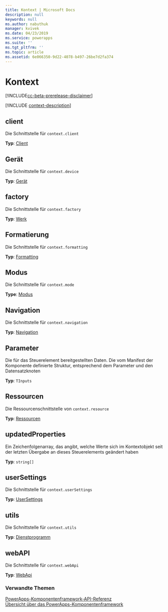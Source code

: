 ```yaml
---
title: Kontext | Microsoft Docs
description: null
keywords: null
ms.author: nabuthuk
manager: kvivek
ms.date: 04/23/2019
ms.service: powerapps
ms.suite: ''
ms.tgt_pltfrm: ''
ms.topic: article
ms.assetid: 6e066350-9d22-4078-b497-26be7d2fa374
---
```


# <a name="context"></a>Kontext

[!INCLUDE[cc-beta-prerelease-disclaimer](../../../includes/cc-beta-prerelease-disclaimer.md)]

[!INCLUDE [context-description](includes/context-description.md)]



## <a name="client"></a>client

Die Schnittstelle für `context.client`

**Typ**: [Client](client.md)

## <a name="device"></a>Gerät

Die Schnittstelle für `context.device`

**Typ**: [Gerät](device.md)

## <a name="factory"></a>factory

Die Schnittstelle für `context.factory`

**Typ**: [Werk](factory.md)

## <a name="formatting"></a>Formatierung

Die Schnittstelle für `context.formatting`

**Typ**: [Formatting](formatting.md)

## <a name="mode"></a>Modus

Die Schnittstelle für `context.mode`

**Type**: [Modus](mode.md)

## <a name="navigation"></a>Navigation

Die Schnittstelle für `context.navigation`

**Typ**: [Navigation](navigation.md)

## <a name="parameters"></a>Parameter

Die für das Steuerelement bereitgestellten Daten. Die vom Manifest der Komponente definierte Struktur, entsprechend dem Parameter und den Datensatzknoten

**Typ**: `TInputs`

## <a name="resources"></a>Ressourcen

Die Ressourcenschnittstelle von `context.resource`

**Typ**: [Ressourcen](resources.md)

## <a name="updatedproperties"></a>updatedProperties

Ein Zeichenfolgenarray, das angibt, welche Werte sich im Kontextobjekt seit der letzten Übergabe an dieses Steuerelements geändert haben

**Typ**: `string[]`

## <a name="usersettings"></a>userSettings

Die Schnittstelle für `context.userSettings`

**Typ**: [UserSettings](usersettings.md)

## <a name="utils"></a>utils

Die Schnittstelle für `context.utils`

**Typ**: [Dienstprogramm](utility.md)

## <a name="webapi"></a>webAPI

Die Schnittstelle für `context.webApi`

**Typ**: [WebApi](webapi.md)

### <a name="related-topics"></a>Verwandte Themen

[PowerApps-Komponentenframework-API-Referenz](../reference/index.md)<br/>
[Übersicht über das PowerApps-Komponentenframework](../overview.md)
